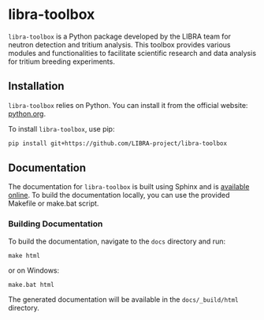 # libra-toolbox

`libra-toolbox` is a Python package developed by the LIBRA team for neutron detection and tritium analysis. This toolbox provides various modules and functionalities to facilitate scientific research and data analysis for tritium breeding experiments.

## Installation

`libra-toolbox` relies on Python. You can install it from the official website: [python.org](https://www.python.org/downloads/).

To install `libra-toolbox`, use pip:

```bash
pip install git+https://github.com/LIBRA-project/libra-toolbox
```

## Documentation
The documentation for `libra-toolbox` is built using Sphinx and is [available online](https://libra-toolbox.readthedocs.io/en/latest/). To build the documentation locally, you can use the provided Makefile or make.bat script.

### Building Documentation
To build the documentation, navigate to the `docs` directory and run:

```
make html
```

or on Windows:

```
make.bat html
```

The generated documentation will be available in the `docs/_build/html` directory.